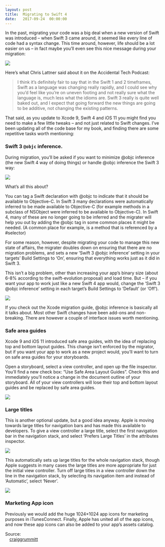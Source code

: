 ```yaml
---
layout: post
title:  Migrating to Swift 4
date:   2017-09-24  00:00:00
---
```



In the past, migrating your code was a big deal when a new version of Swift was introduced – when Swift 3 came around, it seemed like every line of code had a syntax change. This time around, however, life should be a lot easier on us – in fact maybe you’ll even see this nice message during your migration:

![]({{site.baseurl}}/images/screenshot-2017-09-12-12-26-38.png)

Here’s what Chris Lattner said about it on the Accidental Tech Podcast:

> I think it’s definitely fair to say that in the Swift 1 and 2 timeframes, Swift as a language was changing really rapidly, and I could see why you’d feel like you’re on uneven footing and not really sure what the language is, much less what the idioms are. Swift 3 really is quite well baked out, and I expect that going forward the new things are going to be additive, not changing the existing patterns.

That said, as you update to Xcode 9, Swift 4 and iOS 11 you might find you need to make a few little tweaks – and not just related to Swift changes. I’ve been updating all of the code base for my book, and finding there are some repetitive tasks worth mentioning:

### Swift 3 `@objc` inference.

During migration, you’ll be asked if you want to minimize @objc inference (the new Swift 4 way of doing things) or handle @objc inference the Swift 3 way:

![]({{site.baseurl}}/images/screenshot-2017-09-12-15-30-46.png)

What’s all this about?

You can tag a Swift declaration with @objc to indicate that it should be available to Objective-C. In Swift 3 many declarations were automatically inferred to be made available to Objective-C (for example methods in a subclass of NSObject were inferred to be available to Objective-C). In Swift 4, many of these are no longer going to be inferred and the migrater will help you out by adding the @objc tag in some common places it might be needed. (A common place for example, is a method that is referenced by a #selector)

For some reason, however, despite migrating your code to manage this new state of affairs, the migrater doubles down on ensuring that there are no migration problems, and sets a new ‘Swift 3 @objc inference’ setting in your targets’ Build Settings to ‘On’, ensuring that everything works just as it did in Swift 3.

This isn’t a big problem, other than increasing your app’s binary size (about 6-8% according to the swift-evolution proposal) and load time. But – if you want your app to work just like a new Swift 4 app would, change the ‘Swift 3 @objc inference’ setting in each target’s Build Settings to ‘Default’ (or ‘Off’).

![]({{site.baseurl}}/images/screenshot-2017-09-12-15-38-47.png)

If you check out the Xcode migration guide, @objc inference is basically all it talks about. Most other Swift changes have been add-ons and non-breaking. There are however a couple of interface issues worth mentioning.

### Safe area guides

Xcode 9 and iOS 11 introduced safe area guides, with the idea of replacing top and bottom layout guides. This change isn’t enforced by the migrator, but if you want your app to work as a new project would, you’ll want to turn on safe area guides for your storyboards.

Open a storyboard, select a view controller, and open up the file inspector. You’ll find a new check box: “Use Safe Area Layout Guides”. Check this and immediately you’ll notice a change in the document outline of your storyboard. All of your view controllers will lose their top and bottom layout guides and be replaced by safe area guides.

![]({{site.baseurl}}/images/safeArea.png)

### Large titles

This is another optional update, but a good idea anyway. Apple is moving towards large titles for navigation bars and has made this available to developers. To give a view controller a large title, select the first navigation bar in the navigation stack, and select ‘Prefers Large Titles’ in the attributes inspector.

![]({{site.baseurl}}/images/largeTitles.png)


This automatically sets up large titles for the whole navigation stack, though Apple suggests in many cases the large titles are more appropriate for just the initial view controller. Turn off large titles in a view controller down the line in the navigation stack, by selecting its navigation item and instead of ‘Automatic’, select ‘Never’.

![]({{site.baseurl}}/images/largeTitlesNever.png)


### Marketing App icon

Previously we would add the huge 1024×1024 app icons for marketing purposes in iTunesConnect. Finally, Apple has united all of the app icons, and now these app icons can also be added to your app’s assets catalog.

Source:<br>&emsp;[craiggrummitt](https://craiggrummitt.com/2017/09/12/migrating-to-swift-4-ios-11/)


<!-- Lorem ipsum dolor sit amet consectetur, adipisicing elit. Modi laboriosam suscipit doloremque perspiciatis dolorem. Deleniti, iusto quos, laborum ullam animi maiores alias necessitatibus saepe vero tenetur aliquid accusantium ipsa totam!

Now, let's have a glance at the basic styles: [link](http://github.com/syaning/vida),
**strong**, *italic*, <del>deletion</del>, <ins>insertion</ins>.

<hr>

# Header 1

## Header 2

### Header 3

#### Header 4

##### Header 5

###### Header 6

- list item 1
- list item 2
- list item 3

1. list item 1
2. list item 2
3. list item 3

> Lorem ipsum dolor sit amet, consectetur adipisicing elit, sed do eiusmod tempor incididunt ut labore et dolore magna aliqua. Ut enim ad minim veniam, quis nostrud exercitation ullamco laboris nisi ut aliquip ex ea commodo consequat. Duis aute irure dolor in reprehenderit in voluptate velit esse cillum dolore eu fugiat nulla pariatur. Excepteur sint occaecat cupidatat non proident, sunt in culpa qui officia deserunt mollit anim id est laborum.

![]({{site.baseurl}}/images/image.png)

<table>
    <thead>
        <tr>
            <th>Name</th>
            <th>Age</th>
            <th>Fruit</th>
        </tr>
    </thead>
    <tbody>
        <tr>
            <td>Alex</td>
            <td>22</td>
            <td>Apple</td>
        </tr>
        <tr>
            <td>Bran</td>
            <td>20</td>
            <td>Orange</td>
        </tr>
        <tr>
            <td>Mike</td>
            <td>21</td>
            <td>Waltermelon</td>
        </tr>
    </tbody>
</table>

```javascript
// index.js
var arr = [1, 2, 3, 4, 5];
var b = arr.map(x => x * x);
console.log(b);
```

MathJax support:

$$ a^2 + b^2 = c^2 $$ -->